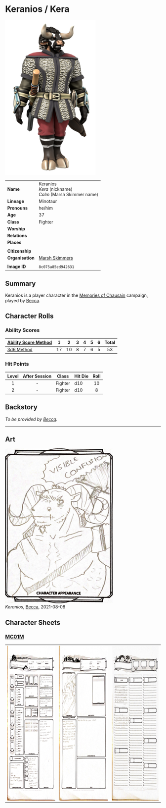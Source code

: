 # Keranios / Kera

<img src="https://raw.githubusercontent.com/jesskelsall/astarus-images/main/characters/portraits/8c075a85ed942631.png" height="500" />

|||
| --- | --- |
| **Name** | Keranios<br>*Kera* (nickname)<br>*Calm* (Marsh Skimmer name) | character.3
| **Lineage** | Minotaur |
| **Pronouns** | he/him |
| **Age** | 37 |
| **Class** | Fighter |
| **Worship** | |
| **Relations** | |
| **Places** | |
|||
| **Citizenship** | |
| **Organisation** | [Marsh Skimmers](../organisations/marsh-skimmers.md) |
|||
| **Image ID** | `8c075a85ed942631` |

## Summary

Keranios is a player character in the [Memories of Chausain](../campaigns/C3-memories-of-chausain.md) campaign, played by [Becca](../players/becca.md).

## Character Rolls

### Ability Scores

| [Ability Score Method](../mechanics/ability-score-method/ability-score-method.md) | 1 | 2 | 3 | 4 | 5 | 6 | Total |
| --- |:---:|:---:|:---:|:---:|:---:|:---:|:---:|
| [3d6 Method](../mechanics/ability-score-method/3d6-method.md) | 17 | 10 | 8 | 7 | 6 | 5 | 53 |

### Hit Points

| Level | After Session | Class | Hit Die | Roll |
|:---:|:---:| --- | --- |:---:|
| 1 | - | Fighter | d10 | 10 |
| 2 | - | Fighter | d10 | 8 |

## Backstory

*To be provided by [Becca](../players/becca.md).*

---

## Art

<img src="https://raw.githubusercontent.com/jesskelsall/astarus-images/main/art/13d7a37b45c77117.jpg" height="500" /><br>*Keranios*, [Becca](../players/becca.md), 2021-08-08

## Character Sheets

### [MC01M](../sessions/MC01M.md)

||||
|:---:|:---:|:---:|
| <img src="https://raw.githubusercontent.com/jesskelsall/astarus-images/main/character-sheets/aa1e35ec942235f4-1.jpg" height="500" /> | <img src="https://raw.githubusercontent.com/jesskelsall/astarus-images/main/character-sheets/aa1e35ec942235f4-2.jpg" height="500" /> | <img src="https://raw.githubusercontent.com/jesskelsall/astarus-images/main/character-sheets/aa1e35ec942235f4-3.jpg" height="500" /> |
